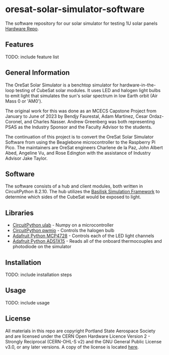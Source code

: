# oresat-solar-simulator-software

The software repository for our solar simulator for testing 1U solar panels [Hardware Repo](https://github.com/oresat/oresat-solar-simulator-hardware).

## Features

TODO: include feature list

## General Information

The OreSat Solar Simulator is a benchtop simulator for hardware-in-the-loop testing of CubeSat solar modules. It uses LED and halogen light bulbs to emit light that simulates the sun's solar spectrum in low Earth orbit (Air Mass 0 or 'AM0').

The original work for this was done as an MCECS Capstone Project from January to June of 2023 by Bendjy Faurestal, Adam Martinez, Cesar Ordaz-Coronel, and Charles Nasser. Andrew Greenberg was both representing PSAS as the Industry Sponsor and the Faculty Advisor to the students.

The continuation of this project is to convert the OreSat Solar Simulator Software from using the Beaglebone microcontroller to the Raspberry Pi Pico. The maintainers are OreSat engineers Charlene de la Paz, John Albert Abed, Angeline Vu, and Rose Edington with the assistance of Industry Advisor Jake Taylor.

## Software

The software consists of a hub and client modules, both written in CircuitPython 8.2.10. The hub utilizes the [Basilisk Simulation Framework](http://hanspeterschaub.info/basilisk/) to determine which sides of the CubeSat would be exposed to light.

## Libraries

- [CircuitPython ulab](https://docs.circuitpython.org/en/latest/shared-bindings/ulab/index.html) - Numpy on a microcontroller
- [CircuitPython pwmio](https://docs.circuitpython.org/en/latest/shared-bindings/pwmio/index.html) - Controls the halogen bulb
- [Adafruit Python MCP4728](https://github.com/adafruit/Adafruit_CircuitPython_MCP4728) - Controls each of the LED light channels
- [Adafruit Python ADS1X15](https://github.com/Ayush2309/Adafruit_ADS) - Reads all of the onboard thermocouples and photodiode on the simulator

## Installation

TODO: include installation steps

## Usage

TODO: include usage

## License

All materials in this repo are copyright Portland State Aerospace Society and are licensed under the CERN Open Hardware Licence Version 2 - Strongly Reciprocal (CERN-OHL-S v2) and the GNU General Public License v3.0, or any later versions. A copy of the license is located [here](https://github.com/oresat/oresat-solar-simulator-software/blob/master/LICENSE.md).
